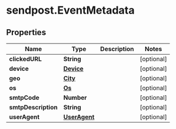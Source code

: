 # sendpost.EventMetadata

## Properties

Name | Type | Description | Notes
------------ | ------------- | ------------- | -------------
**clickedURL** | **String** |  | [optional] 
**device** | [**Device**](Device.md) |  | [optional] 
**geo** | [**City**](City.md) |  | [optional] 
**os** | [**Os**](Os.md) |  | [optional] 
**smtpCode** | **Number** |  | [optional] 
**smtpDescription** | **String** |  | [optional] 
**userAgent** | [**UserAgent**](UserAgent.md) |  | [optional] 


